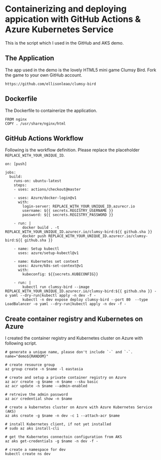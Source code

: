 

# Containerizing and deploying appication with GitHub Actions & Azure Kubernetes Service

This is the script which I used in the GitHub and AKS demo.

## The Application
The app used in the demo is the lovely HTML5 mini game Clumsy Bird. Fork the game to your own GitHub account.

    https://github.com/ellisonleao/clumsy-bird


## Dockerfile
The Dockerfile to containerize the application.

    FROM nginx
    COPY . /usr/share/nginx/html


## GitHub Actions Workflow
Following is the workflow definition. Please replace the placeholder `REPLACE_WITH_YOUR_UNIQUE_ID`.

    on: [push]
    
    jobs:
      build:
        runs-on: ubuntu-latest
        steps:
        - uses: actions/checkout@master
        
        - uses: Azure/docker-login@v1
          with:
            login-server: REPLACE_WITH_YOUR_UNIQUE_ID.azurecr.io
            username: ${{ secrets.REGISTRY_USERNAME }}
            password: ${{ secrets.REGISTRY_PASSWORD }}
          
        - run: |
            docker build . -t REPLACE_WITH_YOUR_UNIQUE_ID.azurecr.io/clumsy-bird:${{ github.sha }}
            docker push REPLACE_WITH_YOUR_UNIQUE_ID.azurecr.io/clumsy-bird:${{ github.sha }} 
            
        - name: Setup kubectl
          uses: azure/setup-kubectl@v1
          
        - name: Kubernetes set context
          uses: Azure/k8s-set-context@v1
          with: 
            kubeconfig: ${{secrets.KUBECONFIG}}
        
        - run: |
            kubectl run clumsy-bird --image REPLACE_WITH_YOUR_UNIQUE_ID.azurecr.io/clumsy-bird:${{ github.sha }} -o yaml --dry-run|kubectl apply -n dev -f - 
            kubectl -n dev expose deploy clumsy-bird --port 80  --type LoadBalancer -o yaml --dry-run|kubectl apply -n dev -f - 
    
## Create container registry and Kubernetes on Azure
I created the container registry and Kubernetes cluster on Azure with following script.

    # generate a unique name, please don't include `-` and `-`.
    name="demo${RANDOM}"

    # create resource group
    az group create -n $name -l eastasia
    
    # create and setup a private container registry on Azure
    az acr create -g $name -n $name --sku basic
    az acr update -n $name --admin-enabled 
    
    # retreive the admin password
    az acr credential show -n $name
    
    # create a kubernetes cluster on Azure with Azure Kubernetes Service (AKS)
    az aks create -g $name -n dev -c 1 --attach-acr $name
    
    # install Kubernetes client, if not yet installed
    # sudo az aks install-cli
    
    # get the Kubernetes connectoin configuration from AKS
    az aks get-credentials -g $name -n dev -f -
    
    # create a namespace for dev
    kubectl create ns dev